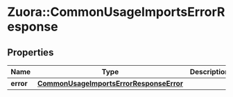 # Zuora::CommonUsageImportsErrorResponse

## Properties
Name | Type | Description | Notes
------------ | ------------- | ------------- | -------------
**error** | [**CommonUsageImportsErrorResponseError**](CommonUsageImportsErrorResponseError.md) |  | [optional] 


